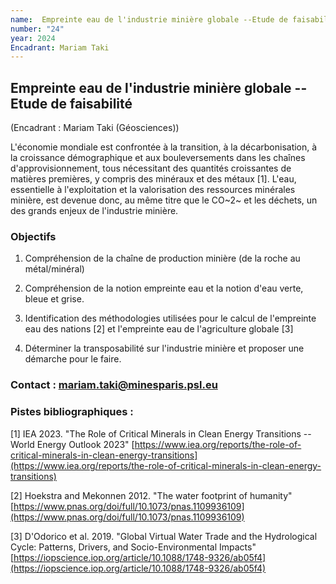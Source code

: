 ```yaml
---
name:  Empreinte eau de l'industrie minière globale --Etude de faisabilité
number: "24"
year: 2024
Encadrant: Mariam Taki
---
```


## Empreinte eau de l'industrie minière globale --Etude de faisabilité

(Encadrant : Mariam Taki (Géosciences))

L'économie mondiale est confrontée à la transition, à la
décarbonisation, à la croissance démographique et aux bouleversements
dans les chaînes d'approvisionnement, tous nécessitant des quantités
croissantes de matières premières, y compris des minéraux et des métaux
\[1\].
L'eau, essentielle à l'exploitation et la valorisation des ressources
minérales minière, est devenue donc, au même titre que le CO~2~ et les
déchets, un des grands enjeux de l'industrie minière.

### Objectifs

1.  Compréhension de la chaîne de production minière (de la roche au
    métal/minéral)

2.  Compréhension de la notion empreinte eau et la notion d'eau verte,
    bleue et grise.

3.  Identification des méthodologies utilisées pour le calcul de
    l'empreinte eau des nations \[2\] et l'empreinte eau de
    l'agriculture globale \[3\]

4.  Déterminer la transposabilité sur l'industrie minière et proposer
    une démarche pour le faire.

### Contact : mariam.taki@minesparis.psl.eu

### Pistes bibliographiques :

\[1\] IEA 2023. "The Role of Critical Minerals in Clean Energy
Transitions --World Energy Outlook 2023"
[https://www.iea.org/reports/the-role-of-critical-minerals-in-clean-energy-transitions](https://www.iea.org/reports/the-role-of-critical-minerals-in-clean-energy-transitions)

\[2\] Hoekstra and Mekonnen 2012. "The water footprint of humanity"
[https://www.pnas.org/doi/full/10.1073/pnas.1109936109](https://www.pnas.org/doi/full/10.1073/pnas.1109936109)

\[3\] D'Odorico et al. 2019. "Global Virtual Water Trade and the
Hydrological Cycle: Patterns, Drivers, and Socio-Environmental Impacts"
[https://iopscience.iop.org/article/10.1088/1748-9326/ab05f4](https://iopscience.iop.org/article/10.1088/1748-9326/ab05f4)

